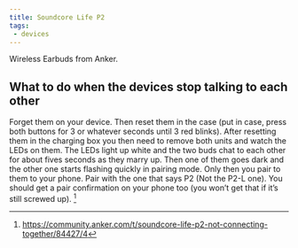 ```yaml
---
title: Soundcore Life P2
tags:
 - devices
---
```


Wireless Earbuds from Anker.

## What to do when the devices stop talking to each other

Forget them on your device. Then reset them in the case (put in case, press both buttons for 3 or whatever seconds until 3 red blinks). After resetting them in the charging box you then need to remove both units and watch the LEDs on them. The LEDs light up white and the two buds chat to each other for about fives seconds as they marry up. Then one of them goes dark and the other one starts flashing quickly in pairing mode. Only then you pair to them to your phone. Pair with the one that says P2 (Not the P2-L one). You should get a pair confirmation on your phone too (you won’t get that if it’s still screwed up). [^ankercommunity]


[^ankercommunity]: https://community.anker.com/t/soundcore-life-p2-not-connecting-together/84427/4